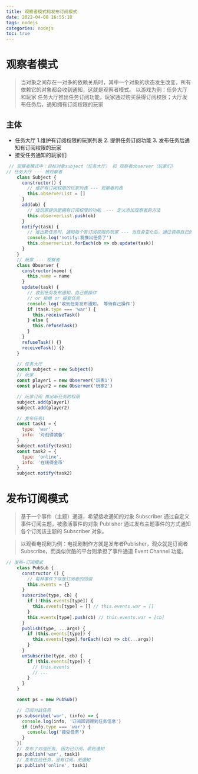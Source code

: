 ```yaml
---
title: 观察者模式和发布订阅模式
date: 2022-04-08 16:55:18
tags: nodejs
categories: nodejs
toc: true
---
```


# 观察者模式

> 当对象之间存在一对多的依赖关系时，其中一个对象的状态发生改变，所有依赖它的对象都会收到通知，这就是观察者模式。
> 以游戏为例：任务大厅和玩家
> 任务大厅推出任务订阅功能，玩家通过购买获得订阅权限；大厅发布任务后，通知拥有订阅权限的玩家

<!-- more -->

## 主体
- 任务大厅
  1.维护有订阅权限的玩家列表
  2. 提供任务订阅功能
  3. 发布任务后通知有订阅权限的玩家
- 接受任务通知的玩家们

```javascript
 // 观察者模式中：目标对象subject（任务大厅） 和 观察者observer（玩家们）
// 任务大厅 --- 被观察者
    class Subject {
      constructor() {
        // 维护有订阅权限的玩家列表 --- 观察者列表
        this.observerList = []
      }
      add(ob) {
        // 给玩家提供能拥有订阅权限的功能  --- 定义添加观察者的方法
        this.observerList.push(ob)
      }
      notify(task) {
        // 推出新任务时，通知每个有订阅权限的玩家 --- 当自身变化后，通过调用自己的notify方法通知每个观察者执行update方法
        console.log('notify:我推出任务了')
        this.observerList.forEach(ob => ob.update(task))
      }
    }
    // 玩家 --- 观察者
    class Observer {
      constructor(name) {
        this.name = name
      }
      update(task) {
        // 收到任务发布通知，自己做操作
        // or 拒绝 or 接受任务
        console.log('收到任务发布通知， 等待自己操作')
        if (task.type === 'war') {
          this.receiveTask()
        } else {
          this.refuseTask()
        }
      }
      refuseTask() {}
      receiveTask() {}
    }

    // 任务大厅
    const subject = new Subject()
    // 玩家
    const player1 = new Observer('玩家1')
    const player2 = new Observer('玩家2')

    // 玩家订阅 推出新任务的权限
    subject.add(player1)
    subject.add(player2)

    // 发布任务1
    const task1 = {
      type: 'war',
      info: '对战得装备'
    }
    subject.notify(task1)
    const task2 = {
      type: 'online',
      info: '在线得金币'
    }
    subject.notify(task2)
```
# 发布订阅模式
> 基于一个事件（主题）通道，希望接收通知的对象 Subscriber 通过自定义事件订阅主题，被激活事件的对象 Publisher 通过发布主题事件的方式通知各个订阅该主题的 Subscriber 对象。

> 以观看电视剧为例：电视剧制作方就是发布者Publisher，观众就是订阅者Subscribe，而类似优酷的平台则承担了事件通道 Event Channel 功能。
```javascript
// 发布-订阅模式
    class PubSub {
      constructor () {
        // 每种事件下存放订阅者的回调
        this.events = {}
      }
      subscribe(type, cb) {
        if (!this.events[type]) {
          this.events[type] = [] // this.events.war = []
        }
        this.events[type].push(cb) // this.events.war = [cb]
      }
      publish(type, ...args) {
        if (this.events[type]) {
          this.events[type].forEach((cb) => cb(...args))
        }
      }
      unSubscribe(type, cb) {
        if (this.events[type]) {
          // this.events
          // ...
        }
      }
    }

    const ps = new PubSub()

    // 订阅对战任务
    ps.subscribe('war', (info) => {
      console.log(info, '订阅回调得到任务信息')
      if (info.type === 'war') {
        console.log('接受任务')
      }
    })
    // 发布了对战任务, 因为已订阅，收到通知
    ps.publish('war', task1)
    // 发布在线任务，没有订阅，无通知
    ps.publish('online', task1)

```